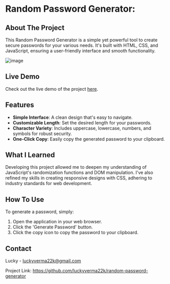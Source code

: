 # Random Password Generator:

## About The Project

This Random Password Generator is a simple yet powerful tool to create secure passwords for your various needs. It's built with HTML, CSS, and JavaScript, ensuring a user-friendly interface and smooth functionality.

![image](https://github.com/luckyverma22k/Random_Password_Generator/assets/97178817/b988a8fd-0669-4c1a-a74d-fad24fb50c22)

## Live Demo

Check out the live demo of the project [here](https://random-password-generator-sand-nine.vercel.app/).

## Features

- **Simple Interface**: A clean design that's easy to navigate.
- **Customizable Length**: Set the desired length for your passwords.
- **Character Variety**: Includes uppercase, lowercase, numbers, and symbols for robust security.
- **One-Click Copy**: Easily copy the generated password to your clipboard.

## What I Learned

Developing this project allowed me to deepen my understanding of JavaScript's randomization functions and DOM manipulation. I've also refined my skills in creating responsive designs with CSS, adhering to industry standards for web development.

## How To Use

To generate a password, simply:
1. Open the application in your web browser.
2. Click the 'Generate Password' button.
3. Click the copy icon to copy the password to your clipboard.

## Contact

Lucky - luckyverma22k@gmail.com

Project Link: https://github.com/luckyverma22k/random-password-generator
